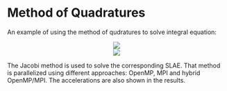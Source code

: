 # Method of Quadratures

An example of using the method of qudratures to solve integral equation:

<p align="center">
  <img src="https://latex.codecogs.com/png.image?\dpi{300}\bg{white}y\left(&space;x&space;\right)&space;-&space;\int\limits_0^1&space;{0.5xty}&space;\left(&space;t&space;\right)dt&space;=&space;\frac{{5x}}{6}"/>
  </br>
  <img src="https://latex.codecogs.com/png.image?\dpi{300}\bg{white}y\left(&space;x&space;\right)&space;=&space;x&space;"/> 
</p>

The Jacobi method is used to solve the corresponding SLAE. 
That method is parallelized using different approaches: OpenMP, MPI and hybrid OpenMP/MPI.
The accelerations are also shown in the results.

